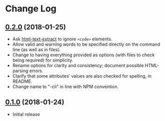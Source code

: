 Change Log
==========

## [0.2.0](https://github.com/matatk/html-spellcheck/compare/0.1.0...0.2.0) (2018-01-25)

* Ask [html-text-extract](https://github.com/matatk/html-text-extract) to ignore `<code>` elements.
* Allow valid and warning words to be specified directly on the command line (as well as in files).
* Change to having everything provided as options (with files to check being required) for simplicity.
* Rename options for clarity and consistency; document possible HTML-parsing errors.
* Clarify that some attributes' values are also checked for spelling, in README.
* Change name to "-cli" in line with NPM convention.

## [0.1.0](https://github.com/matatk/html-spellcheck/tree/0.1.0) (2018-01-24)

* Initial release
